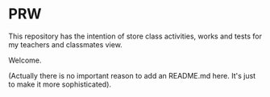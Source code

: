 # PRW
This repository has the intention of store class activities, works and tests for my teachers and classmates view.

Welcome. 

(Actually there is no important reason to add an README.md here. It's just to make it more sophisticated).
